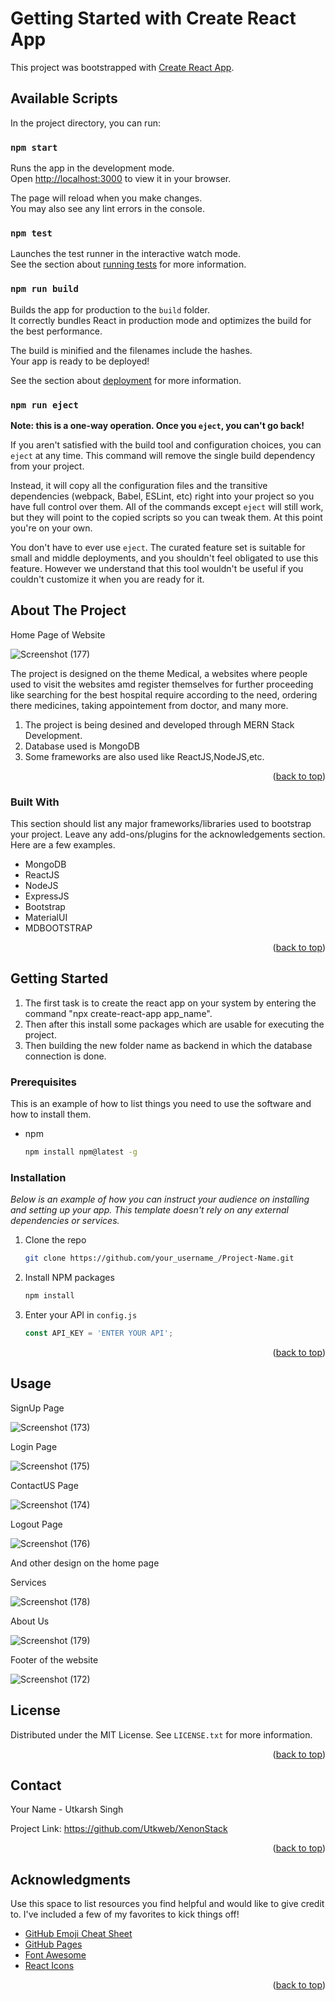 # Getting Started with Create React App

This project was bootstrapped with [Create React App](https://github.com/facebook/create-react-app).

## Available Scripts

In the project directory, you can run:

### `npm start`

Runs the app in the development mode.\
Open [http://localhost:3000](http://localhost:3000) to view it in your browser.

The page will reload when you make changes.\
You may also see any lint errors in the console.

### `npm test`

Launches the test runner in the interactive watch mode.\
See the section about [running tests](https://facebook.github.io/create-react-app/docs/running-tests) for more information.

### `npm run build`

Builds the app for production to the `build` folder.\
It correctly bundles React in production mode and optimizes the build for the best performance.

The build is minified and the filenames include the hashes.\
Your app is ready to be deployed!

See the section about [deployment](https://facebook.github.io/create-react-app/docs/deployment) for more information.

### `npm run eject`

**Note: this is a one-way operation. Once you `eject`, you can't go back!**

If you aren't satisfied with the build tool and configuration choices, you can `eject` at any time. This command will remove the single build dependency from your project.

Instead, it will copy all the configuration files and the transitive dependencies (webpack, Babel, ESLint, etc) right into your project so you have full control over them. All of the commands except `eject` will still work, but they will point to the copied scripts so you can tweak them. At this point you're on your own.

You don't have to ever use `eject`. The curated feature set is suitable for small and middle deployments, and you shouldn't feel obligated to use this feature. However we understand that this tool wouldn't be useful if you couldn't customize it when you are ready for it.

## About The Project

Home Page of Website

![Screenshot (177)](https://user-images.githubusercontent.com/69459568/200966661-9053b106-25b1-4885-9ba9-8ffe7f4d885f.png)




The project is designed on the theme Medical, a websites where people used to visit the websites amd register themselves for further proceeding like searching for the best hospital require according to the need, ordering there medicines, taking appointement from doctor, and many more.
1. The project is being desined and developed through MERN Stack Development.
2. Database used is MongoDB
3. Some frameworks are also used like ReactJS,NodeJS,etc.



<p align="right">(<a href="#readme-top">back to top</a>)</p>



### Built With

This section should list any major frameworks/libraries used to bootstrap your project. Leave any add-ons/plugins for the acknowledgements section. Here are a few examples.

* MongoDB
* ReactJS
* NodeJS
* ExpressJS
* Bootstrap
* MaterialUI
* MDBOOTSTRAP

<p align="right">(<a href="#readme-top">back to top</a>)</p>



<!-- GETTING STARTED -->
## Getting Started

1. The first task is to create the react app on your system by entering the command "npx create-react-app app_name".
2. Then after this install some packages which are usable for executing the project.
3. Then building the new folder name as backend in which the database connection is done.

### Prerequisites

This is an example of how to list things you need to use the software and how to install them.
* npm
  ```sh
  npm install npm@latest -g
  ```

### Installation

_Below is an example of how you can instruct your audience on installing and setting up your app. This template doesn't rely on any external dependencies or services._


1. Clone the repo
   ```sh
   git clone https://github.com/your_username_/Project-Name.git
   ```
2. Install NPM packages
   ```sh
   npm install
   ```
3. Enter your API in `config.js`
   ```js
   const API_KEY = 'ENTER YOUR API';
   ```

<p align="right">(<a href="#readme-top">back to top</a>)</p>



<!-- USAGE EXAMPLES -->
## Usage
SignUp Page 

![Screenshot (173)](https://user-images.githubusercontent.com/69459568/200960783-6f749fc5-148f-47c5-a4e6-deccb2f21ee0.png)

Login Page

![Screenshot (175)](https://user-images.githubusercontent.com/69459568/200960813-4a0c6560-3e32-4ba5-99a3-9437d8dc7e48.png)

ContactUS Page

![Screenshot (174)](https://user-images.githubusercontent.com/69459568/200960826-8758be69-376d-43b9-b5b8-629e01e2481b.png)

Logout Page

![Screenshot (176)](https://user-images.githubusercontent.com/69459568/200966481-6e5eef53-c7b8-4435-90db-3ccfa3d10bb6.png)


And other design on the home page 

Services

![Screenshot (178)](https://user-images.githubusercontent.com/69459568/200966525-9ab68452-3695-4437-994a-86204d05d9c8.png)

About Us

![Screenshot (179)](https://user-images.githubusercontent.com/69459568/200961406-3eb69187-5dce-4009-8b39-b15378660202.png)

Footer of the website

![Screenshot (172)](https://user-images.githubusercontent.com/69459568/200966574-e11d23e0-65f8-4a7d-8bad-acb319587e42.png)





<!-- LICENSE -->
## License

Distributed under the MIT License. See `LICENSE.txt` for more information.

<p align="right">(<a href="#readme-top">back to top</a>)</p>



<!-- CONTACT -->
## Contact

Your Name - Utkarsh Singh

Project Link: https://github.com/Utkweb/XenonStack

<p align="right">(<a href="#readme-top">back to top</a>)</p>



<!-- ACKNOWLEDGMENTS -->
## Acknowledgments

Use this space to list resources you find helpful and would like to give credit to. I've included a few of my favorites to kick things off!
* [GitHub Emoji Cheat Sheet](https://www.webpagefx.com/tools/emoji-cheat-sheet)
* [GitHub Pages](https://pages.github.com)
* [Font Awesome](https://fontawesome.com)
* [React Icons](https://react-icons.github.io/react-icons/search)

<p align="right">(<a href="#readme-top">back to top</a>)</p>



